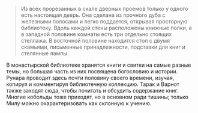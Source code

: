 > Из всех прорезанных в скале дверных проемов только у одного есть настоящая дверь. Она сделана из прочного дуба с железными полосами и легко поддается, открывая просторную библиотеку. Вдоль каждой стены расположены книжные полки, а в западной половине комнаты есть три отдельно стоящих стеллажа. В восточной половине находится стол с двумя скамьями, письменные принадлежности, подставки для книг и стелянные лампы.

В монастырской библиотеке хранятся книги и свитки на самые разные темы, но большая часть из них посвящена богословию и истории. Рунара проводит здесь почти половину своего времени, изучая, копируя и комментируя библиотечную коллекцию. Тарак и Варнот также заходят сюда, чтобы почитать и обсудить содержание книг. Многие кобольды тоже приходят, но в основном ради тишины; только Милу можно охарактеризовать как склонную к учению.
